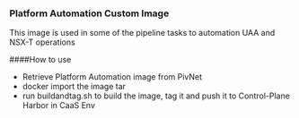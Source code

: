 ### Platform Automation Custom Image

This image is used in some of the pipeline tasks to automation UAA and NSX-T operations

####How to use

* Retrieve Platform Automation image from PivNet
* docker import the image tar
* run buildandtag.sh to build the image, tag it and push it to Control-Plane Harbor in CaaS Env
